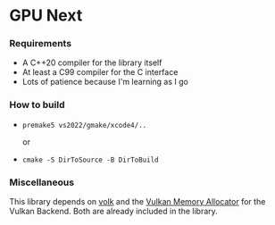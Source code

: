 # GPU Next

### Requirements
* A C++20 compiler for the library itself
* At least a C99 compiler for the C interface
* Lots of patience because I'm learning as I go

### How to build
* `premake5 vs2022/gmake/xcode4/..`
  
  or
* `cmake -S DirToSource -B DirToBuild`

### Miscellaneous
This library depends on [volk](https://github.com/zeux/volk) and the [Vulkan Memory Allocator](https://github.com/GPUOpen-LibrariesAndSDKs/VulkanMemoryAllocator) for the Vulkan Backend. Both are already included in the library.
